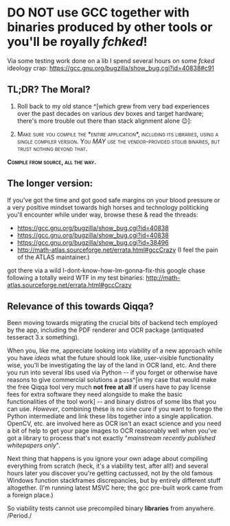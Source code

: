 # DO NOT use GCC together with binaries produced by other tools or you'll be royally *fchked*!

Via some testing work done on a lib I spend several hours on some *fcked* ideology crap: https://gcc.gnu.org/bugzilla/show_bug.cgi?id=40838#c91

## TL;DR? The Moral?

1. Roll back to my old stance ^[which grew from very bad experiences over the past decades on various dev boxes and target hardware; there's more trouble out there than stack alignment alone :wink:]: 

1. <p style="font-variant: small-caps;">Make sure you compile the *entire application*, including its libraries, using a single compiler version. You <em>MAY</em> use the vendor-provided stdlib binaries, but trust nothing beyond that.</p>

  <p style="font-variant: small-caps;"><strong>Compile from source, all the way.</strong></p>



## The longer version:

If you've got the time and got good safe margins on your blood pressure or a very positive mindset towards high horses and technology politicking you'll encounter while under way, browse these & read the threads:

- https://gcc.gnu.org/bugzilla/show_bug.cgi?id=40838
- https://gcc.gnu.org/bugzilla/show_bug.cgi?id=40838
- https://gcc.gnu.org/bugzilla/show_bug.cgi?id=38496
- http://math-atlas.sourceforge.net/errata.html#gccCrazy (I feel the pain of the ATLAS maintainer.)

got there via a wild I-dont-know-how-Im-gonna-fix-this google chase following a totally weird WTF in my test binaries: 
http://math-atlas.sourceforge.net/errata.html#gccCrazy


## Relevance of this towards Qiqqa?

Been moving towards migrating the crucial bits of backend tech employed by the app, including the PDF renderer and OCR package (antiquated tesseract 3.x something). 

When you, like me, appreciate looking into viability of a new approach while you have *ideas* what the future should look like, user-visible functionality wise, you'll be 
investigating the lay of the land in OCR land, etc. And there you run into several libs used via Python -- if you forget or otherwise have reasons to give commercial solutions a pass^[in my case that would make the free Qiqqa tool very much **not free at all** if users have to pay license fees for extra software they need alongside to make the basic functionalities of the tool work] -- and binary distros of some libs that you can use. *However*, combining these is no sine cure if you want to forego the Python intermediate and link these libs together into a single application. OpenCV, etc. are involved here as OCR isn't an exact science and you need a bit of help to get your page images to OCR reasonably well when you've got a library to process 
that's not exactly "*mainstream recently published whitepapers only*". 

Next thing that happens is you ignore your own adage about compiling everything from scratch (heck, it's a viability test, after all!) and several hours later you discover you're getting cactussed, not by the old famous Windows function stackframes discrepancies, but by entirely different stuff altogether.
(I'm running latest MSVC here; the gcc pre-built work came from a foreign place.)

So viability tests cannot use precompiled binary **libraries** from anywhere. /Period./



